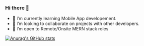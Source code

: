 ### Hi there 👋



- 🌱 I’m currently learning Mobile App developement.
- 👯 I’m looking to collaborate on projects with other developers.
- 🤔 I’m open to Remote/Onsite MERN stack roles

[![Anurag's GitHub stats](https://github-readme-stats.vercel.app/api?username=starkweb108&show_icons=true&theme=dark)](https://github.com/anuraghazra/github-readme-stats)
